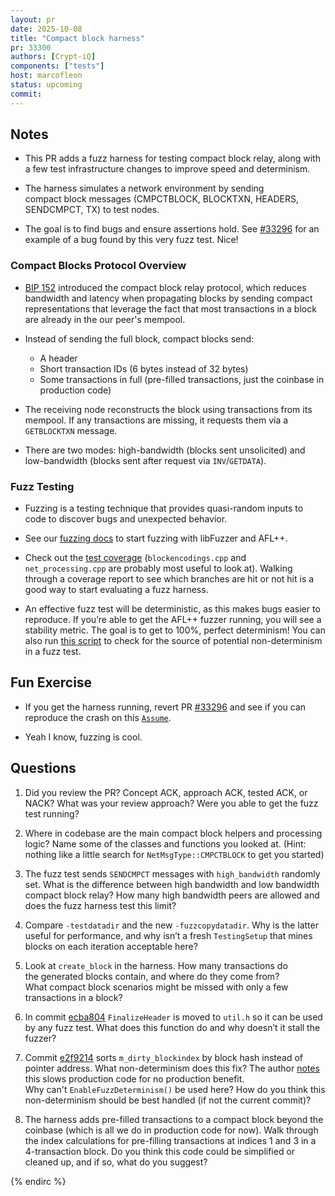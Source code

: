 ```yaml
---
layout: pr
date: 2025-10-08
title: "Compact block harness"
pr: 33300
authors: [Crypt-iQ]
components: ["tests"]
host: marcofleon
status: upcoming
commit:
---
```


## Notes

- This PR adds a fuzz harness for testing compact block relay, along with a few test infrastructure changes to improve speed and determinism.

- The harness simulates a network environment by sending compact block messages (CMPCTBLOCK, BLOCKTXN, HEADERS, SENDCMPCT, TX) to test nodes.
 
- The goal is to find bugs and ensure assertions hold. See [#33296](https://github.com/bitcoin/bitcoin/pull/33296) for an example of a bug found by this very fuzz test. Nice!


### Compact Blocks Protocol Overview

- [BIP 152](https://github.com/bitcoin/bips/blob/master/bip-0152.mediawiki) introduced the compact block relay protocol, which reduces bandwidth and latency when propagating blocks by sending compact representations that leverage the fact that most transactions in a block are already in the our peer's mempool.

- Instead of sending the full block, compact blocks send:
  - A header
  - Short transaction IDs (6 bytes instead of 32 bytes)
  - Some transactions in full (pre-filled transactions, just the coinbase in production code)

- The receiving node reconstructs the block using transactions from its mempool. If any transactions are missing, it requests them via a `GETBLOCKTXN` message.

- There are two modes: high-bandwidth (blocks sent unsolicited) and low-bandwidth (blocks sent after request via `INV`/`GETDATA`).


### Fuzz Testing

- Fuzzing is a testing technique that provides quasi-random inputs to code to discover bugs and unexpected behavior. 

- See our [fuzzing docs](https://github.com/bitcoin/bitcoin/blob/master/doc/fuzzing.md) to start fuzzing with libFuzzer and AFL++.

- Check out the [test coverage](https://marcofleon.github.io/coverage/cmpctblock/) (`blockencodings.cpp` and `net_processing.cpp` are probably most useful to look at). Walking through a coverage report to see which branches are hit or not hit is a good way to start evaluating a fuzz harness.

- An effective fuzz test will be deterministic, as this makes bugs easier to reproduce. If you’re able to get the AFL++ fuzzer running, you will see a stability metric. The goal is to get to 100%, perfect determinism! You can also run [this script](https://github.com/bitcoin/bitcoin/blob/master/contrib/devtools/deterministic-fuzz-coverage/src/main.rs) to check for the source of potential non-determinism in a fuzz test.


## Fun Exercise


- If you get the harness running, revert PR [#33296](https://github.com/bitcoin/bitcoin/pull/33296) and see if you can reproduce the crash on this [`Assume`](https://github.com/bitcoin/bitcoin/blob/689a32197638e92995dd8eb071425715f5fdc3a4/src/net_processing.cpp#L3333).

- Yeah I know, fuzzing is cool.


## Questions


1. Did you review the PR? Concept ACK, approach ACK, tested ACK, or NACK? What was your review approach? Were you able to get the fuzz test running?

2. Where in codebase are the main compact block helpers and processing logic? Name some of the classes and functions you looked at. (Hint: nothing like a little search for `NetMsgType::CMPCTBLOCK` to get you started)

3. The fuzz test sends `SENDCMPCT` messages with `high_bandwidth` randomly set. What is the difference between high bandwidth and low bandwidth compact block relay? How many high bandwidth peers are allowed and does the fuzz harness test this limit?

4. Compare `-testdatadir` and the new `-fuzzcopydatadir`. Why is the latter useful for performance, and why isn’t a fresh `TestingSetup` that mines blocks on each iteration acceptable here?

5. Look at `create_block` in the harness. How many transactions do the generated blocks contain, and where do they come from? What compact block scenarios might be missed with only a few transactions in a block?

6. In commit [ecba804](https://github.com/bitcoin/bitcoin/pull/33300/commits/ecba804b0d034bbb6e61510cd2161b2ae449ac8d) `FinalizeHeader` is moved to `util.h` so it can be used by any fuzz test. What does this function do and why doesn’t it stall the fuzzer?

7. Commit [e2f9214](https://github.com/bitcoin/bitcoin/pull/33300/commits/e2f921458913bcbbe74115cdb2174b0ab31784f2) sorts `m_dirty_blockindex` by block hash instead of pointer address. What non-determinism does this fix?  The author [notes](https://github.com/bitcoin/bitcoin/pull/33300#issuecomment-3308381089) this slows production code for no production benefit. Why can't `EnableFuzzDeterminism()` be used here? How do you think this non-determinism should be best handled (if not the current commit)?

8. The harness adds pre-filled transactions to a compact block beyond the coinbase (which is all we do in production code for now). Walk through the index calculations for pre-filling transactions at indices 1 and 3 in a 4-transaction block. Do you think this code could be simplified or cleaned up, and if so, what do you suggest?


<!-- TODO: After a meeting, uncomment and add meeting log between the irc tags
## Meeting Log

### Meeting 1

{% irc %}
-->
<!-- TODO: For additional meetings, add the logs to the same irc block. This ensures line numbers keep increasing, avoiding hyperlink conflicts for identical line numbers across meetings.

### Meeting 2

-->
{% endirc %}
